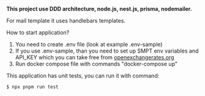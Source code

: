 **This project use DDD architecture, node.js, nest.js, prisma, nodemailer.**

For mail template it uses handlebars templates.

How to start application?

1. You need to create .env file (look at example .env-sample)
2. If you use .env-sample, than you need to set up SMPT env variables and API_KEY which you can take free from [openexchangerates.org](https://openexchangerates.org/)
3. Run docker compose file with commands "docker-compose up"

This application has unit tests, you can run it with command:

```bash
$ npx pnpm run test
```
